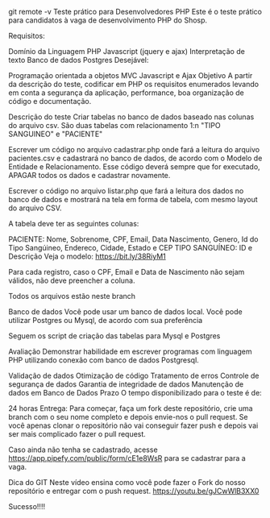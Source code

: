 git remote -v
Teste prático para Desenvolvedores PHP
Este é o teste prático para candidatos à vaga de desenvolvimento PHP do Shosp.

Requisitos:

Domínio da Linguagem PHP
Javascript (jquery e ajax)
Interpretação de texto
Banco de dados Postgres
Desejável:

Programação orientada a objetos
MVC
Javascript e Ajax
Objetivo
A partir da descrição do teste, codificar em PHP os requisitos enumerados levando em conta a segurança da aplicação, performance, boa organização de código e documentação.

Descrição do teste
Criar tabelas no banco de dados baseado nas colunas do arquivo csv. São duas tabelas com relacionamento 1:n "TIPO SANGUINEO" e "PACIENTE"

Escrever um código no arquivo cadastrar.php onde fará a leitura do arquivo pacientes.csv e cadastrará no banco de dados, de acordo com o Modelo de Entidade e Relacionamento. Esse código deverá sempre que for executado, APAGAR todos os dados e cadastrar novamente.

Escrever o código no arquivo listar.php que fará a leitura dos dados no banco de dados e mostrará na tela em forma de tabela, com mesmo layout do arquivo CSV.

A tabela deve ter as seguintes colunas:

PACIENTE: Nome, Sobrenome, CPF, Email, Data Nascimento, Genero, Id do Tipo Sangúineo, Endereco, Cidade, Estado e CEP
TIPO SANGUÍNEO: ID e Descrição
Veja o modelo: https://bit.ly/38RiyM1

Para cada registro, caso o CPF, Email e Data de Nascimento não sejam válidos, não deve preencher a coluna.

Todos os arquivos estão neste branch

Banco de dados
Você pode usar um banco de dados local. Você pode utilizar Postgres ou Mysql, de acordo com sua preferência

Seguem os script de criação das tabelas para Mysql e Postgres

Avaliação
Demonstrar habilidade em escrever programas com linguagem PHP utilizando conexão com banco de dados Postgresql.

Validação de dados
Otimização de código
Tratamento de erros
Controle de segurança de dados
Garantia de integridade de dados
Manutenção de dados em Banco de Dados
Prazo
O tempo disponibilizado para o teste é de:

24 horas
Entrega:
Para começar, faça um fork deste repositório, crie uma branch com o seu nome completo e depois envie-nos o pull request. Se você apenas clonar o repositório não vai conseguir fazer push e depois vai ser mais complicado fazer o pull request.

Caso ainda não tenha se cadastrado, acesse https://app.pipefy.com/public/form/cE1e8WsR para se cadastrar para a vaga.

Dica do GIT
Neste vídeo ensina como você pode fazer o Fork do nosso repositório e entregar com o push request. https://youtu.be/gJCwWlB3XX0

Sucesso!!!!